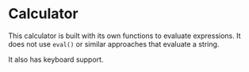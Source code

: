 # Calculator
This calculator is built with its own functions to evaluate expressions. It does not use `eval()` or similar approaches that evaluate a string.

It also has keyboard support.
